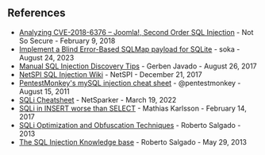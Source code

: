 ## References

- [Analyzing CVE-2018-6376 – Joomla!, Second Order SQL Injection](https://www.notsosecure.com/analyzing-cve-2018-6376-joomla-second-order-sql-injection/) - Not So Secure - February 9, 2018
- [Implement a Blind Error-Based SQLMap payload for SQLite](https://example.com/blind-error-based-sqlmap-payload) - soka - August 24, 2023
- [Manual SQL Injection Discovery Tips](https://websec.ca/blog/view/sql-injection-discovery-tips) - Gerben Javado - August 26, 2017
- [NetSPI SQL Injection Wiki](https://wiki.netspi.com/sql-injection) - NetSPI - December 21, 2017
- [PentestMonkey's mySQL injection cheat sheet](http://pentestmonkey.net/cheat-sheet/sql-injection/mysql-sql-injection-cheat-sheet) - @pentestmonkey - August 15, 2011
- [SQLi Cheatsheet](https://www.netsparker.com/blog/web-security/sql-injection-cheat-sheet/) - NetSparker - March 19, 2022
- [SQLi in INSERT worse than SELECT](https://example.com/sqli-insert-vs-select) - Mathias Karlsson - February 14, 2017
- [SQLi Optimization and Obfuscation Techniques](https://example.com/sql-injection-optimization-obfuscation) - Roberto Salgado - 2013
- [The SQL Injection Knowledge base](https://example.com/sql-injection-knowledge-base) - Roberto Salgado - May 29, 2013
